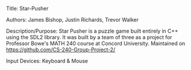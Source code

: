 

Title:
Star-Pusher

Authors: 
James Bishop, Justin Richards, Trevor Walker

Description/Purpose: 
Star Pusher is a puzzle game built entirely in C++ using the SDL2 library. It was built by a team of three as a project for Professor Bowe's MATH 240 course at Concord University. Maintained on https://github.com/CS-240-Group-Project-2/

Input Devices: 
Keyboard & Mouse
 

